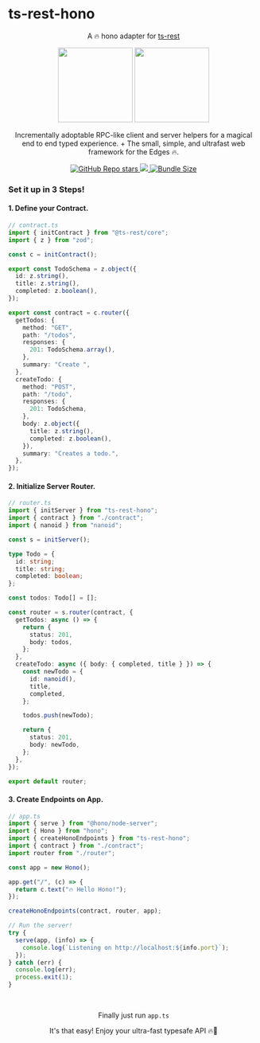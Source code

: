 # ts-rest-hono

<p align="center">A 🔥 hono adapter for <a href="https://www.ts-rest.com">ts-rest</a></p>

<p align="center">
 <img src="https://avatars.githubusercontent.com/u/109956939?s=400&u=8bf67b1281da46d64eab85f48255cd1892bf0885&v=4" height="150"></img>
 <img src="https://avatars.githubusercontent.com/u/98495527?s=400&v=4" height="150">
</p>

<p align="center">Incrementally adoptable RPC-like client and server helpers for a magical end to end typed experience. + The small, simple, and ultrafast web framework for the Edges 🔥.</p>

<p align="center">
  <a href="https://www.npmjs.com/package/ts-rest-hono">
    <img alt="GitHub Repo stars" src="https://img.shields.io/github/stars/msutkowski/ts-rest-hono"/>
  </a>
  <a href="https://www.npmjs.com/package/ts-rest-hono">
    <img src="https://img.shields.io/npm/dm/ts-rest-hono"/>
  </a>
  <a href="https://www.npmjs.com/package/ts-rest-hono">
    <img alt="Bundle Size" src="https://img.shields.io/bundlephobia/minzip/ts-rest-hono?label=ts-rest-hono"/>
  </a>
</p>

### Set it up in 3 Steps!

#### 1. Define your Contract.

```typescript
// contract.ts
import { initContract } from "@ts-rest/core";
import { z } from "zod";

const c = initContract();

export const TodoSchema = z.object({
  id: z.string(),
  title: z.string(),
  completed: z.boolean(),
});

export const contract = c.router({
  getTodos: {
    method: "GET",
    path: "/todos",
    responses: {
      201: TodoSchema.array(),
    },
    summary: "Create ",
  },
  createTodo: {
    method: "POST",
    path: "/todo",
    responses: {
      201: TodoSchema,
    },
    body: z.object({
      title: z.string(),
      completed: z.boolean(),
    }),
    summary: "Creates a todo.",
  },
});
```

#### 2. Initialize Server Router.

```ts
// router.ts
import { initServer } from "ts-rest-hono";
import { contract } from "./contract";
import { nanoid } from "nanoid";

const s = initServer();

type Todo = {
  id: string;
  title: string;
  completed: boolean;
};

const todos: Todo[] = [];

const router = s.router(contract, {
  getTodos: async () => {
    return {
      status: 201,
      body: todos,
    };
  },
  createTodo: async ({ body: { completed, title } }) => {
    const newTodo = {
      id: nanoid(),
      title,
      completed,
    };

    todos.push(newTodo);

    return {
      status: 201,
      body: newTodo,
    };
  },
});

export default router;
```

#### 3. Create Endpoints on App.

```ts
// app.ts
import { serve } from "@hono/node-server";
import { Hono } from "hono";
import { createHonoEndpoints } from "ts-rest-hono";
import { contract } from "./contract";
import router from "./router";

const app = new Hono();

app.get("/", (c) => {
  return c.text("🔥 Hello Hono!");
});

createHonoEndpoints(contract, router, app);

// Run the server!
try {
  serve(app, (info) => {
    console.log(`Listening on http://localhost:${info.port}`);
  });
} catch (err) {
  console.log(err);
  process.exit(1);
}
```

<br />

<p align="center">
    <p align="center">Finally just run <code>app.ts</code></p>
    <p align="center">It's that easy! Enjoy your ultra-fast typesafe API 🔥🚀</p>
</p>

